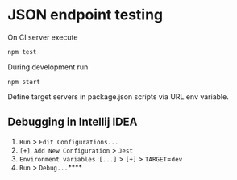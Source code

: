 # JSON endpoint testing 

On CI server execute

    npm test

During development run

    npm start

Define target servers in package.json scripts via URL env variable.

## Debugging in Intellij IDEA

1.  `Run` > `Edit Configurations...`
2. `[+] Add New Configuration` > `Jest`
3. `Environment variables [...]` > `[+]` > `TARGET`=`dev`
4. `Run` > `Debug...`****